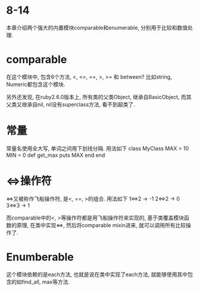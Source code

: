 # 8-14

本章介绍两个强大的内置模块comparable和enumerable, 分别用于比较和数值处理.

# comparable

在这个模块中, 包含6个方法, <, <=, ==, >, >= 和 between?
比如string, Numeric都包含这个模块.

另外还发现, 在ruby2.6.0版本上, 所有类的父类Object, 继承自BasicObject, 而其父类又继承自nil, nil没有superclass方法, 看不到超类了.



# 常量

常量名使用全大写, 单词之间用下划线分隔. 用法如下
    class MyClass
        MAX = 10
        MIN = 0
        def get_max
            puts MAX
        end
    end

# <=>操作符

<=>又被称作飞船操作符, 是<, ==, >的组合. 用法如下
    1<=>2   ->  -1
    2<=>2   ->  0
    3<=>3   ->  1

而comparable中的<, >等操作符都是用飞船操作符来实现的, 基于类覆盖模块函数的原理, 在类中实现<=>, 然后将comparable mixin进来, 就可以调用所有比较操作了.

# Enumberable

这个模块依赖的是each方法, 也就是说在类中实现了each方法, 就能够使用其中包含的如find_all, max等方法.

